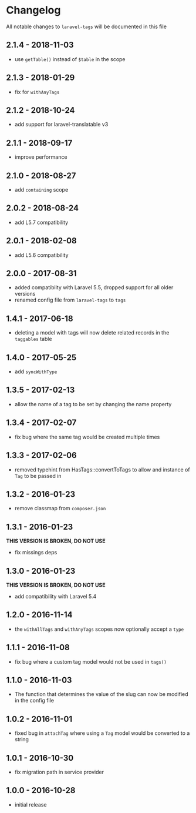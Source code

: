 # Changelog

All notable changes to `laravel-tags` will be documented in this file

## 2.1.4 - 2018-11-03

- use `getTable()` instead of `$table` in the scope

## 2.1.3 - 2018-01-29

- fix for `withAnyTags`

## 2.1.2 - 2018-10-24

- add support for laravel-translatable v3

## 2.1.1 - 2018-09-17

- improve performance

## 2.1.0 - 2018-08-27

- add `containing` scope

## 2.0.2 - 2018-08-24

- add L5.7 compatibility

## 2.0.1 - 2018-02-08

- add L5.6 compatibility

## 2.0.0 - 2017-08-31

- added compatiblity with Laravel 5.5, dropped support for all older versions
- renamed config file from `laravel-tags` to `tags`

## 1.4.1 - 2017-06-18

- deleting a model with tags will now delete related records in the `taggables` table

## 1.4.0 - 2017-05-25

- add `syncWithType`

## 1.3.5 - 2017-02-13

- allow the name of a tag to be set by changing the name property

## 1.3.4 - 2017-02-07

- fix bug where the same tag would be created multiple times

## 1.3.3 - 2017-02-06

- removed typehint from HasTags::convertToTags to allow and instance of `Tag` to be passed in

## 1.3.2 - 2016-01-23

- remove classmap from `composer.json`

## 1.3.1 - 2016-01-23

**THIS VERSION IS BROKEN, DO NOT USE**

- fix missings deps

## 1.3.0 - 2016-01-23

**THIS VERSION IS BROKEN, DO NOT USE**

- add compatibility with Laravel 5.4

## 1.2.0 - 2016-11-14

- the `withAllTags` and `withAnyTags` scopes now optionally accept a `type`

## 1.1.1 - 2016-11-08

- fix bug where a custom tag model would not be used in `tags()`

## 1.1.0 - 2016-11-03

- The function that determines the value of the slug can now be modified in the config file

## 1.0.2 - 2016-11-01

- fixed bug in `attachTag` where using a `Tag` model would be converted to a string

## 1.0.1 - 2016-10-30

- fix migration path in service provider

## 1.0.0 - 2016-10-28

- initial release
